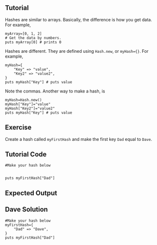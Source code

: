 Tutorial
--------
Hashes are similar to arrays. Basically, the difference is how you get data. For example,

    myArray=[0, 1, 2]
    # Get the data by numbers.
    puts myArray[0] # prints 0
Hashes are different. They are defined using `Hash.new`, or `myHash={}`. For example,

    myHash={
        "Key" => "value",
        "Key2" => "value2",
    }
    puts myHash["Key"] # puts value
Note the commas.
Another way to make a hash, is

    myHash=Hash.new()
    myHash["Key"]="value"
    myHash["Key2"]="value2"
    puts myHash["Key"] # puts value
Exercise
--------

Create a hash called `myFirstHash` and make the first key `Dad` equal to `Dave`.

Tutorial Code
-------------

    #Make your hash below


    puts myFirstHash["Dad"]
    
Expected Output
---------------
Dave
Solution
--------

    #Make your hash below
    myFirstHash={
        "Dad" => "Dave",
    }
    puts myFirstHash["Dad"]
